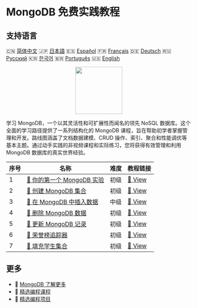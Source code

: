 # MongoDB 免费实践教程

## 支持语言

🇨🇳 [简体中文](README_zh.md) 🇯🇵 [日本語](README_ja.md) 🇪🇸 [Español](README_es.md) 🇫🇷 [Français](README_fr.md) 🇩🇪 [Deutsch](README_de.md) 🇷🇺 [Русский](README_ru.md) 🇰🇷 [한국어](README_ko.md) 🇧🇷 [Português](README_pt.md) 🇺🇸 [English](README.md) 

<div align="center">
<img width="128px" src="https://file.labex.io/path/iL7seSYd8jLs.png">
</div>

学习 MongoDB，一个以其灵活性和可扩展性而闻名的领先 NoSQL 数据库。这个全面的学习路径提供了一系列结构化的 MongoDB 课程，旨在帮助初学者掌握管理和开发。路线图涵盖了文档数据建模、CRUD 操作、索引、聚合和性能调优等基本主题。通过动手实践的非视频课程和实际练习，您将获得有效管理和利用 MongoDB 数据库的真实世界经验。

|   序号 | 名称                                                                                              | 难度   | 教程链接                                                                                 |
|--------|---------------------------------------------------------------------------------------------------|--------|------------------------------------------------------------------------------------------|
|      1 | [📖 你的第一个 MongoDB 实验](https://labex.io/zh/tutorials/mongodb-your-first-mongodb-lab-420660) | 初级   | [🔗 View](https://labex.io/zh/tutorials/mongodb-your-first-mongodb-lab-420660)           |
|      2 | [📖 创建 MongoDB 集合](https://labex.io/zh/tutorials/mongodb-create-mongodb-collection-420695)    | 初级   | [🔗 View](https://labex.io/zh/tutorials/mongodb-create-mongodb-collection-420695)        |
|      3 | [📖 在 MongoDB 中插入数据](https://labex.io/zh/tutorials/mongodb-insert-data-in-mongodb-420696)   | 中级   | [🔗 View](https://labex.io/zh/tutorials/mongodb-insert-data-in-mongodb-420696)           |
|      4 | [📖 删除 MongoDB 数据](https://labex.io/zh/tutorials/mongodb-delete-mongodb-data-420822)          | 初级   | [🔗 View](https://labex.io/zh/tutorials/mongodb-delete-mongodb-data-420822)              |
|      5 | [📖 更新 MongoDB 记录](https://labex.io/zh/tutorials/mongodb-update-mongodb-records-420823)       | 初级   | [🔗 View](https://labex.io/zh/tutorials/mongodb-update-mongodb-records-420823)           |
|      6 | [📖 荣誉榜追踪器](https://labex.io/zh/tutorials/mongodb-honor-roll-tracker-425476)                | 初级   | [🔗 View](https://labex.io/zh/tutorials/mongodb-honor-roll-tracker-425476)               |
|      7 | [📖 填充学生集合](https://labex.io/zh/tutorials/mongodb-populate-the-students-collection-425481)  | 初级   | [🔗 View](https://labex.io/zh/tutorials/mongodb-populate-the-students-collection-425481) |

## 更多

- 🔗 [MongoDB 了解更多](https://labex.io/zh/skilltrees/mongodb)
- 🔗 [精选编程课程](https://github.com/labex-labs/awesome-programming-courses)
- 🔗 [精选编程项目](https://github.com/labex-labs/awesome-programming-projects)

